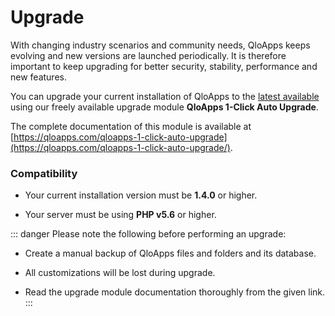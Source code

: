 # Upgrade

With changing industry scenarios and community needs, QloApps keeps evolving and new versions are launched periodically. It is therefore important to keep upgrading for better security, stability, performance and new features.

You can upgrade your current installation of QloApps to the [latest available](https://github.com/webkul/hotelcommerce/releases) using our freely available upgrade module **QloApps 1-Click Auto Upgrade**.

The complete documentation of this module is available at [https://qloapps.com/qloapps-1-click-auto-upgrade](https://qloapps.com/qloapps-1-click-auto-upgrade/).

### Compatibility

- Your current installation version must be **1.4.0** or higher.

- Your server must be using **PHP v5.6** or higher.

::: danger
Please note the following before performing an upgrade:

- Create a manual backup of QloApps files and folders and its database.

- All customizations will be lost during upgrade.

- Read the upgrade module documentation thoroughly from the given link.
:::
